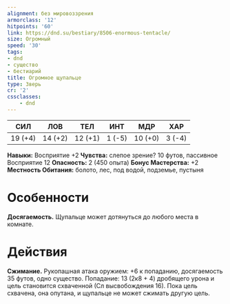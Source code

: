 ```yaml
---
alignment: без мировоззрения
armorclass: '12'
hitpoints: '60'
link: https://dnd.su/bestiary/8506-enormous-tentacle/
size: Огромный
speed: '30'
tags:
- dnd
- существо
- бестиарий
title: Огромное щупальце
type: Зверь
cr: '2'
cssclasses:
    - dnd
---
```



| СИЛ | ЛОВ | ТЕЛ | ИНТ | МДР | ХАР |
|---|---|---|---|---|---|
| 19 (+4) | 14 (+2) | 12 (+1) | 1 (-5) | 10 (+0) | 3 (-4) |
**Навыки:** Восприятие +2
**Чувства:** слепое зрение? 10 футов, пассивное Восприятие 12
**Опасность:** 2 (450 опыта)
**Бонус Мастерства:** +2
**Местность Обитания:** болото, лес, под водой, подземье, пустыня


# Особенности
**Досягаемость.** Щупальце может дотянуться до любого места в комнате.


# Действия
**Сжимание.** Рукопашная атака оружием: +6 к попаданию, досягаемость 35 футов, одно существо. Попадание: 13 (2к8 + 4) дробящего урона и цель становится схваченной (Сл высвобождения 16). Пока цель схвачена, она опутана, и щупальце не может сжимать другую цель.